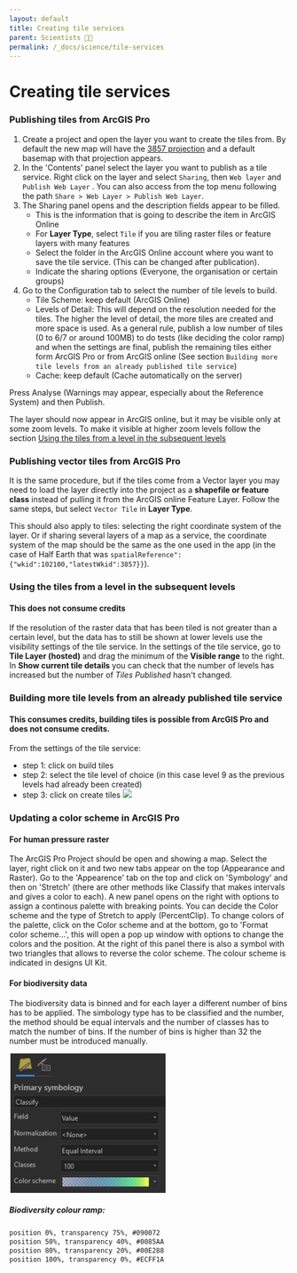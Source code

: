```yaml
---
layout: default
title: Creating tile services
parent: Scientists 🧑‍🔬
permalink: /_docs/science/tile-services
---
```


# Creating tile services

### Publishing tiles from ArcGIS Pro
1. Create a project and open the layer you want to create the tiles from. By default the new map will have the [3857 projection](https://epsg.io/3857) and a default basemap with that projection appears. 
2. In the 'Contents' panel select the layer you want to publish as a tile service. Right click on the layer and select `Sharing`, then `Web layer` and `Publish Web Layer` . You can also access from the top menu following the path `Share > Web Layer > Publish Web Layer`. 
3. The Sharing panel opens and the description fields appear to be filled. 
    - This is the information that is going to describe the item in ArcGIS Online
    - For **Layer Type**, select `Tile` if you are tiling raster files or feature layers with many features
    - Select the folder in the ArcGIS Online account where you want to save the tile service. (This can be changed after publication).
    - Indicate the sharing options (Everyone, the organisation or certain groups)
4. Go to the Configuration tab to select the number of tile levels to build. 
    - Tile Scheme: keep default (ArcGIS Online)
    - Levels of Detail: This will depend on the resolution needed for the tiles. The higher the level of detail, the more tiles are created and more space is used. As a general rule, publish a low number of tiles (0 to 6/7 or around 100MB) to do tests (like deciding the color ramp) and when the settings are final, publish the remaining tiles either form ArcGIS Pro or from ArcGIS online (See section `Building more tile levels from an already published tile service`)
    - Cache: keep default (Cache automatically on the server)
    
Press Analyse (Warnings may appear, especially about the Reference System) and then Publish.

The layer should now appear in ArcGIS online, but it may be visible only at some zoom levels. To make it visible at higher zoom levels follow the section [Using the tiles from a level in the subsequent levels](#using-the-tiles-from-a-level-in-the-subsequent-levels)

### Publishing vector tiles from ArcGIS Pro
It is the same procedure, but if the tiles come from a Vector layer you may need to load the layer directly into the project as a **shapefile or feature class** instead of pulling it from the ArcGIS online Feature Layer. Follow the same steps, but select `Vector Tile` in **Layer Type**.  

This should also apply to tiles: selecting the right coordinate system of the layer. Or if sharing several layers of a map as a service, the coordinate system of the map should be the same as the one used in the app (in the case of Half Earth that was `spatialReference":{"wkid":102100,"latestWkid":3857}}`). 

### Using the tiles from a level in the subsequent levels
#### This does not consume credits
If the resolution of the raster data that has been tiled is not greater than a certain level, but the data has to still be shown at lower levels use the visibility settings of the tile service. In the settings of the tile service, go to **Tile Layer (hosted)** and drag the minimum of the **Visible range** to the right. In **Show current tile details** you can check that the number of levels has increased but the number of *Tiles Published* hasn't changed. 

### Building more tile levels from an already published tile service
#### **This consumes credits**, building tiles is possible from ArcGIS Pro and does not consume credits. 
From the settings of the tile service:
- step 1: click on build tiles
- step 2: select the tile level of choice (in this case level 9 as the previous levels had already been created)
- step 3: click on create tiles
![](https://www.pivotaltracker.com/file_attachments/103212465/download?inline=true&size=big)

### Updating a color scheme in ArcGIS Pro
#### For human pressure raster
The ArcGIS Pro Project should be open and showing a map. Select the layer, right click on it and two new tabs appear on the top (Appearance and Raster). Go to the 'Appearence' tab on the top and click on 'Symbology' and then on 'Stretch' (there are other methods like Classify that makes intervals and gives a color to each). A new panel opens on the right with options to assign a continous palette with breaking points. You can decide the Color scheme and the type of Stretch to apply (PercentClip). 
To change colors of the palette, click on the Color scheme and at the bottom, go to 'Format color scheme...', this will open a pop up window with options to change the colors and the position. At the right of this panel there is also a symbol with two triangles that allows to reverse the color scheme.
The colour scheme is indicated in designs UI Kit.

#### For biodiversity data
The biodiversity data is binned and for each layer a different number of bins has to be applied. The simbology type has to be classified and the number, the method should be equal intervals and the number of classes has to match the number of bins. If the number of bins is higher than 32 the number must be introduced manually. 

![](/public/biodiversity_colour_ramp.png)

##### Biodiversity colour ramp:
```
position 0%, transparency 75%, #090072
position 50%, transparency 40%, #0085AA
position 80%, transparency 20%, #00E288
position 100%, transparency 0%, #ECFF1A
```
